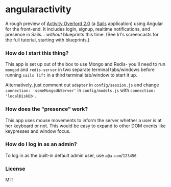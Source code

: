 # angularactivity

A rough preview of [Activity Overlord 2.0](https://github.com/irlnathan/activityoverlord20) (a [Sails](http://sailsjs.org) application) using Angular for the front-end.
It includes login, signup, realtime notifications, and presence in Sails... _without_ blueprints this time.  (See Irl's screencasts for the full tutorial, starting with blueprints.)

### How do I start this thing?

This app is set up out of the box to use Mongo and Redis- you'll need to run `mongod` and `redis-server` in two separate terminal tabs/windows before running `sails lift` in a third terminal tab/window to start it up.

Alternatively, just comment out `adapter` in `config/session.js` and change `connection: 'someMongodbServer'` in `config/models.js` with `connection: 'localDiskDb'`.

### How does the "presence" work?

This app uses mouse movements to inform the server whether a user is at her keyboard or not.  This would be easy to expand to other DOM events like keypresses and window focus.

### How do I log in as an admin?

To log in as the built-in default admin user, use `a@a.com`/`123456`


### License

MIT
